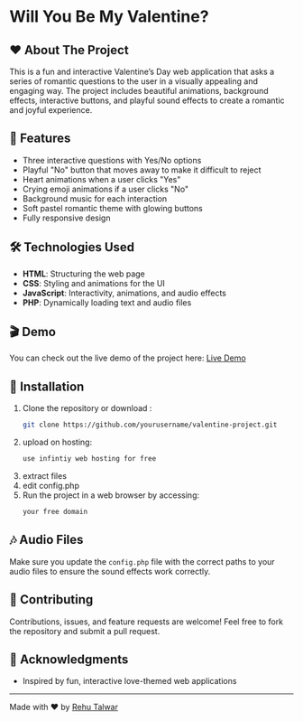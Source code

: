 # Will You Be My Valentine?

## ❤️ About The Project
This is a fun and interactive Valentine’s Day web application that asks a series of romantic questions to the user in a visually appealing and engaging way. The project includes beautiful animations, background effects, interactive buttons, and playful sound effects to create a romantic and joyful experience.

## 🌟 Features
- Three interactive questions with Yes/No options
- Playful "No" button that moves away to make it difficult to reject
- Heart animations when a user clicks "Yes"
- Crying emoji animations if a user clicks "No"
- Background music for each interaction
- Soft pastel romantic theme with glowing buttons
- Fully responsive design

## 🛠️ Technologies Used
- **HTML**: Structuring the web page
- **CSS**: Styling and animations for the UI
- **JavaScript**: Interactivity, animations, and audio effects
- **PHP**: Dynamically loading text and audio files

## 🎬 Demo
You can check out the live demo of the project here: [Live Demo](#)

## 🚀 Installation
1. Clone the repository or download :
   ```sh
   git clone https://github.com/yourusername/valentine-project.git
   ```
2. upload on hosting:
   ```sh
   use infintiy web hosting for free
   ```
3. extract files
4. edit config.php 
5. Run the project in a web browser by accessing:
   ```sh
   your free domain
   ```

## 🎶 Audio Files
Make sure you update the `config.php` file with the correct paths to your audio files to ensure the sound effects work correctly.

## 🤝 Contributing
Contributions, issues, and feature requests are welcome! Feel free to fork the repository and submit a pull request.



## 🎉 Acknowledgments
- Inspired by fun, interactive love-themed web applications


---
Made with ❤️ by [Rehu Talwar](https://www.instagram.com/_.mmrehu/)


